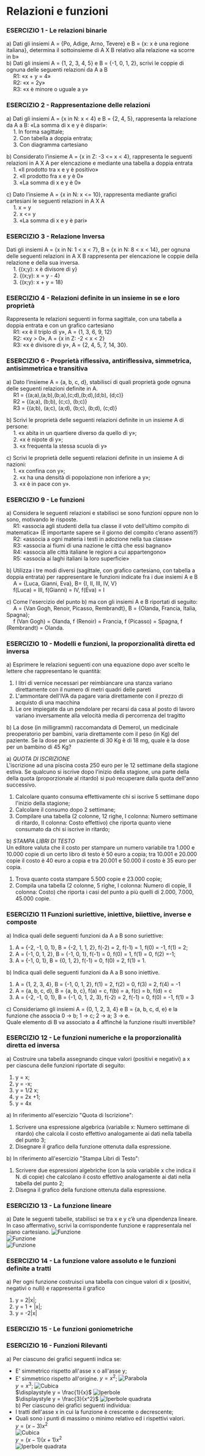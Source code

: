 
# Relazioni e funzioni

### ESERCIZIO 1 - Le relazioni binarie

a) Dati gli insiemi A = {Po, Adige, Arno, Tevere} e B = {x: x è una regione italiana}, determina il sottoinsieme di A X B relativo alla relazione «a scorre in b»  
b) Dati gli insiemi A = {1, 2, 3, 4, 5} e B = {-1, 0, 1, 2}, scrivi le coppie di ognuna delle seguenti relazioni da A a B  
&emsp;  R1: «x + y = 4»  
&emsp;  R2: «x = 2y»  
&emsp;  R3: «x è minore o uguale a y»

### ESERCIZIO 2 - Rappresentazione delle relazioni

a) Dati gli insiemi A = {x in N: x < 4} e B = {2, 4, 5}, rappresenta la relazione da A a B: «La somma di x e y è dispari»:  
&emsp;  1. In forma sagittale;  
&emsp;  2. Con tabella a doppia entrata;  
&emsp;  3. Con diagramma cartesiano

b) Considerato l’insieme A = {x in Z: -3 <= x < 4}, rappresenta le seguenti relazioni in A X A per elencazione e mediante una tabella a doppia entrata  
&emsp;  1. «Il prodotto tra x e y è positivo»  
&emsp;  2. «Il prodotto fra x e y è 0»  
&emsp;  3. «La somma di x e y è 0»

c) Dato l’insieme A = {x in N: x <= 10}, rappresenta mediante grafici cartesiani le seguenti relazioni in A X A  
&emsp;  1. x = y    
&emsp;  2. x <= y  
&emsp;  3. «La somma di x e y è pari»  

### ESERCIZIO 3 - Relazione Inversa

Dati gli insiemi A = {x in N: 1 < x < 7}, B = {x in N: 8 < x < 14}, per ognuna delle seguenti relazioni in A X B rappresenta per elencazione le coppie della relazione e della sua inversa.  
&emsp;  1. {(x;y): x è divisore di y}  
&emsp;  2. {(x;y): x = y - 4}  
&emsp;  3. {(x;y): x + y = 18}

### ESERCIZIO 4 - Relazioni definite in un insieme in se e loro proprietà

Rappresenta le relazioni seguenti in forma sagittale, con una tabella a doppia entrata e con un grafico cartesiano  
&emsp;  R1: «x è il triplo di y», A = {1, 3, 6, 9, 12}  
&emsp;  R2: «xy > 0», A = {x in Z: -2 < x < 2}  
&emsp;  R3: «x è divisore di y», A = {2, 4, 5, 7, 14, 30}. 

### ESERCIZIO 6 - Proprietà riflessiva, antiriflessiva, simmetrica, antisimmetrica e transitiva

a) Dato l’insieme A = {a, b, c, d}, stabilisci di quali proprietà gode ognuna delle seguenti relazioni definite in A.  
&emsp;  R1 = {(a;a),(a;b),(b;a),(c;d),(b;d),(d;b), (d;c)}  
&emsp;  R2 = {(a;a), (b;b), (c;c), (b;c)}  
&emsp;  R3 = {(a;b), (a;c), (a;d), (b;c), (b;d), (c;d)}

b) Scrivi le proprietà delle seguenti relazioni definite in un insieme A di persone:  
&emsp;  1. «x abita in un quartiere diverso da quello di y»;  
&emsp;  2. «x è nipote di y»;  
&emsp;  3. «x frequenta la stessa scuola di y»

c) Scrivi le proprietà delle seguenti relazioni definite in un insieme A di nazioni:  
&emsp;  1. «x confina con y»;  
&emsp;  2. «x ha una densità di popolazione non inferiore a y»;  
&emsp;  3. «x è in pace con y».

### ESERCIZIO 9 - Le funzioni

a) Considera le seguenti relazioni e stabilisci se sono funzioni oppure non lo sono, motivando le risposte.  
&emsp;  R1: «associa agli studenti della tua classe il voto dell’ultimo compito di matematica» (È importante sapere se il giorno del compito c’erano assenti?)  
&emsp;  R2: «associa a ogni materia i testi in adozione nella tua classe»  
&emsp;  R3: «associa ai fiumi di una nazione le città che essi bagnano»  
&emsp;  R4: «associa alle città italiane le regioni a cui appartengono»  
&emsp;  R5: «associa ai laghi italiani la loro superficie»

b) Utilizza i tre modi diversi (sagittale, con grafico cartesiano, con tabella a doppia entrata) per rappresentare le funzioni indicate fra i due insiemi A e B  
&emsp;  A = {Luca, Gianni, Eva}, B= {I, II, III, IV, V}  
&emsp;  f(Luca) = III, f(Gianni) = IV, f(Eva) = I

c) Come l'esercizio del punto b) ma con gli insiemi A e B riportati di seguito:  
&emsp;  A = {Van Gogh, Renoir, Picasso, Rembrandt}, B = {Olanda, Francia, Italia, Spagna};  
&emsp;  f (Van Gogh) = Olanda, f (Renoir) = Francia, f (Picasso) = Spagna, f (Rembrandt) = Olanda.


### ESERCIZIO 10 - Modelli e funzioni, la proporzionalità diretta ed inversa
a) Esprimere le relazioni seguenti con una equazione dopo aver scelto le lettere che rappresentano le quantità:
1. I litri di vernice necessari per reimbiancare una stanza variano direttamente con il numero di metri quadri delle pareti
2. L'ammontare dell'IVA da pagare varia direttamente con il prezzo di acquisto di una macchina
3. Le ore impiegate da un pendolare per recarsi da casa al posto di lavoro variano inversamente alla velocità media di percorrenza del tragitto  

b) La dose (in milligrammi) raccomandata di Demerol, un medicinale preoperatorio per bambini, varia direttamente com il peso (in Kg) del paziente. Se la dose per un paziente di 30 Kg è di 18 mg, quale è la dose per un bambino di 45 Kg?  

a) *QUOTA DI ISCRIZIONE*  
L'iscrizione ad una piscina costa 250 euro per le 12 settimane della stagione estiva. Se qualcuno si iscrive dopo l'inizio della stagione, una parte della della quota (proporzionale al ritardo) si può recuperare dalla quota dell'anno successivo.
1. Calcolare quanto consuma effettivamente chi si iscrive 5 settimane dopo l'inizio della stagione;  
2. Calcolare il consumo dopo 2 settimane;  
3. Compilare una tabella (2 colonne, 12 righe, I colonna: Numero settimane di ritardo, II colonna: Costo effettivo) che riporta quanto viene consumato da chi si iscrive in ritardo;  

b) *STAMPA LIBRI DI TESTO*  
Un editore valuta che il costo per stampare un numero variabile tra 1.000 e 10.000 copie di un certo libro di testo è 50 euro a copia; tra 10.001 e 20.000 copie il costo è 40 euro a copia e tra 20.001 e 50.000 il costo è 35 euro per copia.  
1. Trova quanto costa stampare 5.500 copie e 23.000 copie;
2. Compila una tabella (2 colonne, 5 righe, I colonna: Numero di copie, II colonna: Costo) che riporta i casi del punto a più quelli di 2.000, 7.000, 45.000 copie.  



### ESERCIZIO 11 Funzioni suriettive, iniettive, biiettive, inverse e composte
a) Indica quali delle seguenti funzioni da A a B sono suriettive:  
1. A = {-2, -1, 0, 1}, B = {-2, 1, 1, 2}, f(-2) = 2, f(-1) = 1, f(0) = -1, f(1) = 2;
2. A = {-1, 0, 1, 2}, B = {-1, 0, 1}, f(-1) = 0, f(0) = 1, f(1) = 0, f(2) =-1;
3. A = {-1, 0, 1}, B = {0, 1, 2}, f(-1) = 0, f(0) = 2, f(1) = 1.

b) Indica quali delle seguenti funzioni da A a B sono iniettive.
1. A = {1, 2, 3, 4}, B = {-1, 0, 1, 2}, f(1) = 2, f(2) = 0, f(3) = 2, f(4) = -1
2. A = {a, b, c, d}, B = {a, b, c}, f(a) = c, f(b) = a, f(c) = b, f(d) = c
3. A = {-2, -1, 0, 1}, B = {-1, 0, 1, 2, 3}, f(-2) = 2, f(-1) = 0, f(0) = -1, f(1) = 3

c) Consideriamo gli insiemi A = {0, 1, 2, 3, 4} e B = {a, b, c, d, e} e la funzione che associa 0 -> b; 1 -> c; 2 -> a; 3 -> e.  
Quale elemento di B va associato a 4 affinché la funzione risulti invertibile?

### ESERCIZIO 12 - Le funzioni numeriche e la proporzionalità diretta ed inversa
a) Costruire una tabella assegnando cinque valori (positivi e negativi) a x per ciascuna delle funzioni riportate di seguito:
1. y = x;
2. y = -x;
3. y = 1/2 x;
4. y = 2x +1;
5. y = 4x

a) In riferimento all'esercizio "Quota di Iscrizione":
1. Scrivere una espressione algebrica (variabile x: Numero settimane di ritardo) che calcola il costo effettivo analogamente ai dati nella tabella del punto 3;  
2. Disegnare il grafico della funzione ottenuta dalla espressione.

b) In riferimento all'esercizio "Stampa Libri di Testo":
1. Scrivere due espressioni algebriche (con la sola variabile x che indica il N. di copie) che calcolano il costo effettivo analogamente ai dati nella tabella del punto 2;
2. Disegna il grafico della funzione ottenuta dalla espressione.

### ESERCIZIO 13 - La funzione lineare
a) Date le seguenti tabelle, stabilisci se tra x e y c’è una dipendenza lineare. In caso affermativo, scrivi la corrispondente funzione e rappresentala nel piano cartesiano.
![Funzione](img/f1.png)  
![Funzione](img/f2.png)  
![Funzione](img/f3.png)


### ESERCIZIO 14 - La funzione valore assoluto e le funzioni definite a tratti
a) Per ogni funzione costruisci una tabella con cinque valori di x (positivi, negativi o nulli) e rappresenta il grafico
1. y = 2|x|;
2. y = 1 + |x|;
3. y = -2|x|


### ESERCIZIO 15 - Le funzioni goniometriche


### ESERCIZIO 16 - Funzioni Rilevanti
a) Per ciascuno dei grafici seguenti indica se:
* E' simmetrico rispetto all'asse x o all'asse y;
* E' simmetrico rispetto all'origine.
$y = x^2$;
![Parabola](img/par.png)  
$y = x^3$;
![Cubica](img/cub.png)  
$\displaystyle y = \frac{1}{x}$
![Iperbole](img/iper.png)  
$\displaystyle y = \frac{3}{x^2}$
![Iperbole quadrata](img/ip_quad.png)  
b) Per ciascuno dei grafici seguenti individua:  
* I tratti dell'asse x in cui la funzione è crescente o decrescente;
* Quali sono i punti di massimo o minimo relativo ed i rispettivi valori.  
$\displaystyle y = (x - 3)x^2$  
![Cubica](img/cub_2.PNG)   
$\displaystyle y = (x-1)(x+1)x^2$  
![Iperbole quadrata](img/quad.png)

